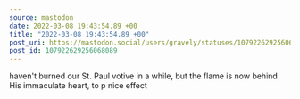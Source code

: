 ```yaml
---
source: mastodon
date: 2022-03-08 19:43:54.89 +00
title: "2022-03-08 19:43:54.89 +00"
post_uri: https://mastodon.social/users/gravely/statuses/107922629256068089
post_id: 107922629256068089
---
```

haven't burned our St. Paul votive in a while, but the flame is now behind His immaculate heart, to p nice effect



